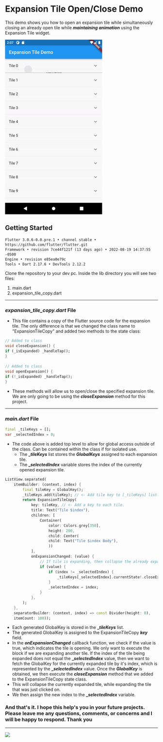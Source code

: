 # Expansion Tile Open/Close Demo

This demo shows you how to open an expansion tile while simultaneously closing an already open tile while **_maintaining animation_** using the Expansion Tile widget.

![Alt Text](assets/video/demo.gif)

## Getting Started

```text
Flutter 3.0.6-0.0.pre.1 • channel stable • https://github.com/flutter/flutter.git
Framework • revision 7ce44f121f (13 days ago) • 2022-08-19 14:37:55 -0500
Engine • revision e85ea0e79c
Tools • Dart 2.17.6 • DevTools 2.12.2
```

Clone the repository to your dev pc. Inside the lib directory you will see two files:

1. main.dart
2. expansion_tile_copy.dart

---

### _expansion_tile_copy.dart_ File

- This file contains a copy of the Flutter source code for the expansion tile. The only difference is that we changed the class name to "ExpansionTileCopy" and added two methods to the state class:

```dart
// Added to class
void closeExpansion() {
if (_isExpanded) _handleTap();
}

// Added to class
void openExpansion() {
if (!_isExpanded) _handleTap();
}
```

- These methods will allow us to open/close the specified expansion tile. We are only going to be using the **_closeExpansion_** method for this project.

---

### _main.dart_ File

```dart
final _tileKeys = [];
var _selectedIndex = 0;
```

- The code above is added top level to allow for global access outside of the class. Can be contained within the class if for isolated use.
  - The **\__tileKeys_** list stores the **_GlobalKeys_** assigned to each expansion tile.
  - The **\__selectedIndex_** variable stores the index of the currently opened expansion tile.

```dart
ListView.separated(
    itemBuilder: (context, index) {
        final tileKey = GlobalKey();
        _tileKeys.add(tileKey); // <- Add tile key to [_tileKeys] list.
        return ExpansionTileCopy(
            key: tileKey, // <- Add a key to each tile.
            title: Text("Tile $index"),
            children: [
                Container(
                    color: Colors.grey[350],
                    height: 200,
                    child: Center(
                    child: Text("Tile $index Body"),
                    ))
            ],
            onExpansionChanged: (value) {
                // If tile is expanding, then collapse the already expanded tile.
                if (value) {
                    if (index != _selectedIndex) {
                        _tileKeys[_selectedIndex].currentState!.closeExpansion();
                    }
                    _selectedIndex = index;
                }
            },
        );
    },
    separatorBuilder: (context, index) => const Divider(height: 0),
    itemCount: 100));
```

- Each generated GlobalKey is stored in the **\__tileKeys_** list.
- The generated GlobalKey is assigned to the ExpansionTileCopy **_key_** field.
- In the **_onExpansionChanged_** callback function, we check if the value is true, which indicates the tile is opening. We only want to execute the block if we are expanding another tile. If the index of the tile being expanded does not equal the **\__selectedIndex_** value, then we want to fetch the GlobalKey for the currently expanded tile by it's index, which is represented by the **\__selectedIndex_** value. Once the **_GlobalKey_** is obtained, we then execute the **_closeExpansion_** method that we added to the ExpansionTileCopy state class.
- This will collapse the currently expanded tile, while expanding the tile that was just clicked on.
- We then assign the new index to the **\__selectedIndex_** variable.

### And that's it. I hope this help's you in your future projects. Please leave me any questions, comments, or concerns and I will be happy to respond. Thank you

---

<a href="https://www.buymeacoffee.com/TreyThomas"><img src="https://img.buymeacoffee.com/button-api/?text=Buy me a coffee?&emoji=&slug=TreyThomas&button_colour=604343&font_colour=ffffff&font_family=Inter&outline_colour=ffffff&coffee_colour=FFDD00"></a>
